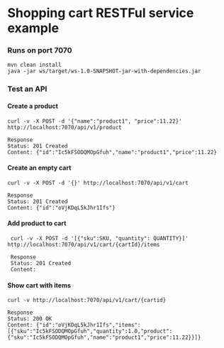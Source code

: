 # Shopping cart RESTFul service example


### Runs on port 7070

    mvn clean install
    java -jar ws/target/ws-1.0-SNAPSHOT-jar-with-dependencies.jar

### Test an API

#### Create a product

    curl -v -X POST -d '{"name":"product1", "price":11.22}' http://localhost:7070/api/v1/product

    Response
    Status: 201 Created
    Content: {"id":"Ic5kFSODQMOpGfuh","name":"product1","price":11.22}

#### Create an empty cart

    curl -v -X POST -d '{}' http://localhost:7070/api/v1/cart

    Response
    Status: 201 Created
    Content: {"id":"oVjKDqL5kJhr1Ifs"}

#### Add product to cart

     curl -v -X POST -d '[{"sku":SKU, "quantity": QUANTITY}]' http://localhost:7070/api/v1/cart/{cartId}/items

     Response
     Status: 201 Created
     Content:

#### Show cart with items

    curl -v http://localhost:7070/api/v1/cart/{cartid}

    Response
    Status: 200 OK
    Content: {"id":"oVjKDqL5kJhr1Ifs","items":[{"sku":"Ic5kFSODQMOpGfuh","quantity":1.0,"product":{"sku":"Ic5kFSODQMOpGfuh","name":"product1","price":11.22}}]}